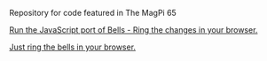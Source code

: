 Repository for code featured in The MagPi 65

[Run the JavaScript port of Bells - Ring the changes in your browser.](https://thisarray.github.io/magpi-issue65/)

[Just ring the bells in your browser.](https://thisarray.github.io/magpi-issue65/bells.html)
